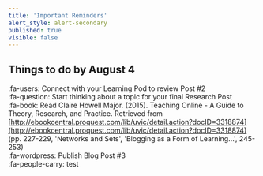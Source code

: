 ```yaml
---
title: 'Important Reminders'
alert_style: alert-secondary
published: true
visible: false
---
```


## Things to do by August 4
:fa-users: Connect with your Learning Pod to review Post #2  
:fa-question: Start thinking about a topic for your final Research Post  
:fa-book: Read Claire Howell Major. (2015). Teaching Online - A Guide to Theory, Research, and Practice. Retrieved from [http://ebookcentral.proquest.com/lib/uvic/detail.action?docID=3318874](http://ebookcentral.proquest.com/lib/uvic/detail.action?docID=3318874) (pp. 227-229, 'Networks and Sets', 'Blogging as a Form of Learning...', 245-253)   
:fa-wordpress: Publish Blog Post #3  
:fa-people-carry: test
